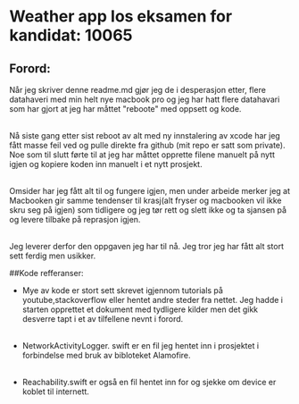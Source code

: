 <?xml version="1.0" encoding="UTF-8" standalone="no"?>
<document type="com.apple.InterfaceBuilder3.CocoaTouch.XIB" version="3.0" toolsVersion="13142" targetRuntime="iOS.CocoaTouch" propertyAccessControl="none" useAutolayout="YES" useTraitCollections="YES" useSafeAreas="YES" colorMatched="YES">
    <dependencies>
        <plugIn identifier="com.apple.InterfaceBuilder.IBCocoaTouchPlugin" version="12042"/>
    </dependencies>
    <objects>
        <placeholder placeholderIdentifier="IBFilesOwner" id="-1" userLabel="File's Owner"/>
        <placeholder placeholderIdentifier="IBFirstResponder" id="-2" customClass="UIResponder"/>
    </objects>
</document>



# Weather app Ios eksamen for kandidat: 10065

## Forord:
Når jeg skriver denne readme.md gjør jeg de i desperasjon etter, flere datahaveri med min helt nye macbook pro og jeg har hatt flere datahavari som har gjort at jeg har måttet "reboote" med oppsett og kode.  <br></br> 

Nå siste gang etter sist reboot av alt med ny innstalering av xcode har jeg fått masse feil ved og pulle direkte fra github (mit repo er satt som private). Noe som til slutt førte til at jeg har måttet opprette filene manuelt på nytt igjen og kopiere koden inn manuelt i et nytt prosjekt.  <br></br> 

Omsider har jeg fått alt til og fungere igjen, men under arbeide merker jeg at Macbooken gir samme tendenser til krasj(alt fryser og macbooken vil ikke skru seg på igjen) som tidligere og jeg tør rett og slett ikke og ta sjansen på og levere tilbake på reprasjon igjen. <br></br> 

Jeg leverer derfor den oppgaven jeg har til nå. Jeg tror jeg har fått alt stort sett ferdig men usikker.



##Kode refferanser:
- Mye av kode er stort sett skrevet igjennom tutorials på youtube,stackoverflow eller hentet andre steder fra nettet. Jeg hadde i starten opprettet et dokument med tydligere kilder men det gikk desverre tapt i et av tilfellene nevnt i forord.<br></br> 

-  NetworkActivityLogger. swift er en fil jeg hentet inn i prosjektet i forbindelse med bruk av bibloteket Alamofire.<br></br> 

- Reachability.swift er også en fil hentet inn for og sjekke om device er koblet til internett.<br></br> 











